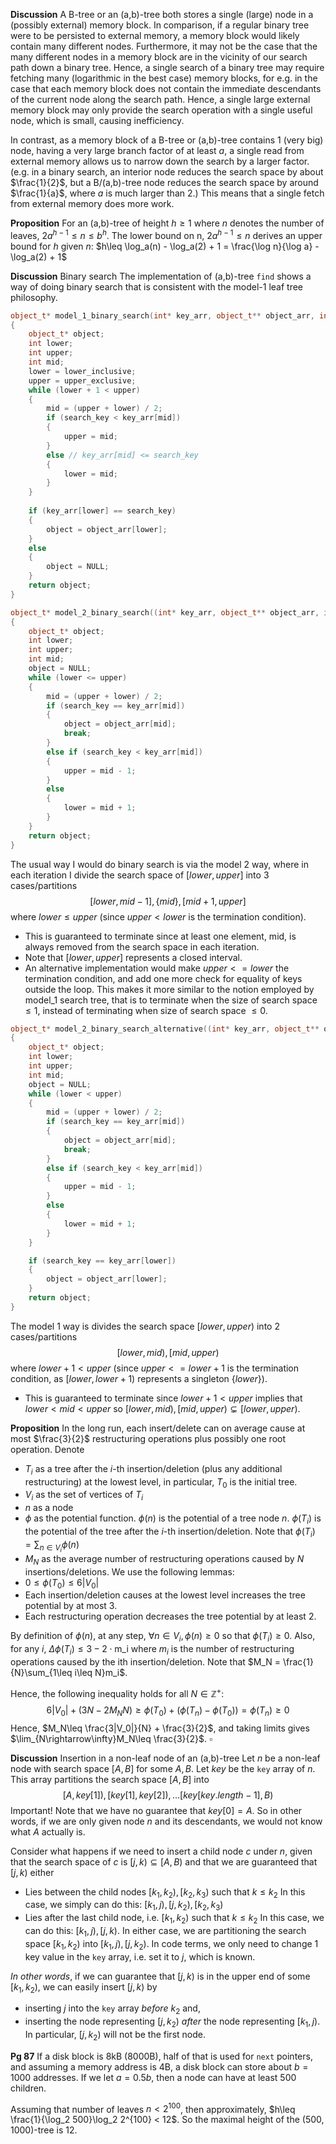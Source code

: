**Discussion** A B-tree or an (a,b)-tree both stores a single (large) node in a (possibly external) memory block. In comparison, if a regular binary tree were to be persisted to external memory, a memory block would likely contain many different nodes. Furthermore, it may not be the case that the many different nodes in a memory block are in the vicinity of our search path down a binary tree. Hence, a single search of a binary tree may require fetching many (logarithmic in the best case) memory blocks, for e.g. in the case that each memory block does not contain the immediate descendants of the current node along the search path. Hence, a single large external memory block may only provide the search operation with a single useful node, which is small, causing inefficiency.

In contrast, as a memory block of a B-tree or (a,b)-tree contains 1 (very big) node, having a very large branch factor of at least $a$, a single read from external memory allows us to narrow down the search by a larger factor. (e.g. in a binary search, an interior node reduces the search space by about $\frac{1}{2}$, but a B/(a,b)-tree node reduces the search space by around $\frac{1}{a}$, where $a$ is much larger than 2.) This means that a single fetch from external memory does more work.

**Proposition** For an (a,b)-tree of height $h\geq 1$ where $n$ denotes the number of leaves, $2a^{h-1}\leq n\leq b^h$.
The lower bound on n, $2a^{h-1}\leq n$ derives an upper bound for $h$ given $n$: $h\leq \log_a(n) - \log_a(2) + 1 = \frac{\log n}{\log a} - \log_a(2) + 1$

**Discussion** Binary search
The implementation of (a,b)-tree `find` shows a way of doing binary search that is consistent with the model-1 leaf tree philosophy.
```c++
object_t* model_1_binary_search(int* key_arr, object_t** object_arr, int search_key, int lower_inclusive, int upper_exclusive)
{
    object_t* object;
    int lower;
    int upper;
    int mid;
    lower = lower_inclusive;
    upper = upper_exclusive;
    while (lower + 1 < upper)
    {
        mid = (upper + lower) / 2;
        if (search_key < key_arr[mid])
        {
            upper = mid;
        }
        else // key_arr[mid] <= search_key
        {
            lower = mid;
        }
    }
    
    if (key_arr[lower] == search_key)
    {
        object = object_arr[lower];
    }
    else
    {
        object = NULL;
    }
    return object;
}

object_t* model_2_binary_search((int* key_arr, object_t** object_arr, int search_key, int lower_inclusive, int upper_inclusive)
{
    object_t* object;
    int lower;
    int upper;
    int mid;
    object = NULL;
    while (lower <= upper)
    {
        mid = (upper + lower) / 2;
        if (search_key == key_arr[mid])
        {
            object = object_arr[mid];
            break;
        }
        else if (search_key < key_arr[mid])
        {
            upper = mid - 1;
        }
        else
        {
            lower = mid + 1;
        }
    }
    return object;
}
```
The usual way I would do binary search is via the model 2 way, where in each iteration I divide the search space of $[lower, upper]$ into 3 cases/partitions
$$
[lower, mid - 1], \{mid\}, [mid + 1, upper]
$$
where $lower\leq upper$ (since $upper < lower$ is the termination condition).
- This is guaranteed to terminate since at least one element, mid, is always removed from the search space in each iteration.
- Note that $[lower, upper]$ represents a closed interval.
- An alternative implementation would make $upper <= lower$ the termination condition, and add one more check for equality of keys outside the loop. This makes it more similar to the notion employed by model_1 search tree, that is to terminate when the size of search space $\leq 1$, instead of terminating when size of search space $\leq 0$.

```c++
object_t* model_2_binary_search_alternative((int* key_arr, object_t** object_arr, int search_key, int lower_inclusive, int upper_inclusive)
{
    object_t* object;
    int lower;
    int upper;
    int mid;
    object = NULL;
    while (lower < upper)
    {
        mid = (upper + lower) / 2;
        if (search_key == key_arr[mid])
        {
            object = object_arr[mid];
            break;
        }
        else if (search_key < key_arr[mid])
        {
            upper = mid - 1;
        }
        else
        {
            lower = mid + 1;
        }
    }

    if (search_key == key_arr[lower])
    {
        object = object_arr[lower];
    }
    return object;
}
```

The model 1 way is divides the search space $[lower, upper)$ into 2 cases/partitions
$$
[lower, mid), [mid, upper)
$$
where $lower + 1 < upper$ (since $upper <= lower + 1$ is the termination condition, as $[lower, lower + 1)$ represents a singleton $\{lower\}$).
- This is guaranteed to terminate since $lower + 1 < upper$ implies that $lower< mid <upper$ so $[lower, mid), [mid, upper)\subsetneq [lower, upper)$.


**Proposition** In the long run, each insert/delete can on average cause at most $\frac{3}{2}$ restructuring operations plus possibly one root operation.
Denote
- $T_i$ as a tree after the $i$-th insertion/deletion (plus any additional restructuring) at the lowest level, in particular, $T_0$ is the initial tree.
- $V_i$ as the set of vertices of $T_i$
- $n$ as a node
- $\phi$ as the potential function. $\phi(n)$ is the potential of a tree node $n$. $\phi(T_i)$ is the potential of the tree after the $i$-th insertion/deletion. Note that $\phi(T_i) = \sum_{n\in V_i}\phi(n)$
- $M_N$ as the average number of restructuring operations caused by $N$ insertions/deletions. 
We use the following lemmas:
- $0\leq \phi(T_0)\leq 6|V_0|$
- Each insertion/deletion causes at the lowest level increases the tree potential by at most $3$.
- Each restructuring operation decreases the tree potential by at least $2$.

By definition of $\phi(n)$, at any step, $\forall n\in V_i, \phi(n)\geq 0$ so that $\phi(T_i)\geq 0$. Also, for any $i$, $\Delta \phi(T_i) \leq 3 - 2\cdot \text{m_i}$ where $m_i$ is the number of restructuring operations caused by the ith insertion/deletion. Note that $M_N = \frac{1}{N}\sum_{1\leq i\leq N}m_i$.

Hence, the following inequality holds for all $N\in \mathbb{Z}^+$:
$$
    6|V_0| + (3N - 2M_NN) \geq \phi(T_0) + (\phi(T_n) - \phi(T_0)) = \phi(T_n) \geq 0
$$
Hence, $M_N\leq \frac{3|V_0|}{N} + \frac{3}{2}$, and taking limits gives $\lim_{N\rightarrow\infty}M_N\leq \frac{3}{2}$. $\square$

**Discussion** Insertion in a non-leaf node of an (a,b)-tree
Let $n$ be a non-leaf node with search space $[A, B]$ for some $A, B$. Let $key$ be the `key` array of $n$. This array partitions the search space $[A, B]$ into
$$
[A, key[1]), [key[1], key[2]), \dots [key[key.length - 1], B)
$$
Important! Note that we have no guarantee that $key[0] = A$. So in other words, if we are only given node $n$ and its descendants, we would not know what $A$ actually is.

Consider what happens if we need to insert a child node $c$ under $n$, given that the search space of $c$ is $[j, k)\subseteq [A, B)$ and that we are guaranteed that $[j, k)$ either
- Lies between the child nodes $[k_1, k_2), [k_2, k_3)$ such that $k \leq k_2$
  In this case, we simply can do this: $[k_1, j), [j, k_2), [k_2, k_3)$
- Lies after the last child node, i.e. $[k_1, k_2)$ such that $k\leq k_2$
  In this case, we can do this: $[k_1, j), [j, k)$.
In either case, we are partitioning the search space $[k_1, k_2)$ into $[k_1, j), [j, k_2)$. In code terms, we only need to change 1 key value in the `key` array, i.e. set it to $j$, which is known.

*In other words*, if we can guarantee that $[j, k)$ is in the upper end of some $[k_1, k_2)$, we can easily insert $[j, k)$ by
- inserting $j$ into the `key` array *before* $k_2$ and,
- inserting the node representing $[j, k_2)$ *after* the node representing $[k_1, j)$. In particular, $[j, k_2)$ will not be the first node.

**Pg 87**  If a disk block is 8kB (8000B), half of that is used for `next` pointers, and assuming a memory address is 4B, a disk block can store about $b = 1000$ addresses. If we let $a = 0.5b$, then a node can have at least $500$ children.

Assuming that number of leaves $n<2^{100}$, then approximately, $h\leq \frac{1}{\log_2 500}\log_2 2^{100} < 12$. So the maximal height of the (500, 1000)-tree is 12.

